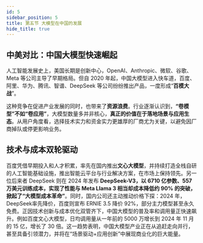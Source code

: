 ```yaml
---
id: 5
sidebar_position: 5
title: 第五节 大模型在中国的发展
hide_title: true
---
```


## 中美对比：中国大模型快速崛起
人工智能发展史上，美国长期是创新中心，OpenAI、Anthropic、微软、谷歌、Meta 等公司主导了早期格局。但自 2020 年起，中国大模型进入快车道，百度、阿里、华为、腾讯、智谱、DeepSeek 等公司纷纷推出产品，一度形成“**百模大战**”。

这种竞争在促进产业发展的同时，也带来了**资源浪费**。行业逐渐认识到，**“卷模型”不如“卷应用”**，大模型数量多并非核心，**真正的价值在于落地场景与应用生态**。从用户角度看，选择技术实力和资金实力更雄厚的厂商尤为关键，以避免因厂商掉队或停更影响业务。

## 技术与成本双轮驱动
百度凭借早期投入和人才积累，率先在国内推出**文心大模型**，并持续打造全栈自研的人工智能基础设施，推出智能云平台与行业解决方案，在市场上保持领先。另一位后来者 DeepSeek 则在 2024 年发布 **DeepSeek-V3，以 6710 亿参数、557 万美元训练成本，实现了性能与 Meta Llama 3 相当却成本降低约 90% 的突破，掀起了“大模型成本革命”**。同时，国内公司还主动推动价格下探：2024 年，DeepSeek率先降价，百度则宣布 ERNIE 3.5 降价 92%，部分主力模型甚至永久免费。正因技术创新与成本优化双管齐下，中国大模型的普及率和调用量正快速飙升。例如百度文心大模型，日均调用量从一年前的 5000 万增长到 2024 年 11 月的 15 亿，增长了 30 倍。这一趋势表明，中国大模型产业正在从追赶走向并行，甚至具备引领潜力，并将在“场景驱动+应用创新”中展现商业化的巨大能量。
